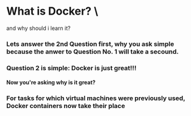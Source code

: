 # What is Docker? \
and why should i learn it?

### Lets answer the 2nd Question first, why you ask simple because the anwer to Question No. 1 will take a secound. 
### Question 2 is simple: Docker is just great!!!

#### Now you're asking why is it great?
### For tasks for which virtual machines were previously used, Docker containers now take their place

